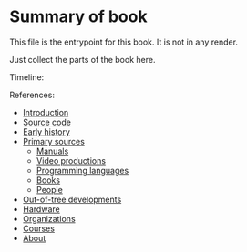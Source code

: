 # Summary of book

This file is the entrypoint for this book. It is not in any render.

Just collect the parts of the book here.

<!--
To see how SUMMARY.md works, check how the mdbook guide is set up:
https://github.com/rust-lang/mdBook/blame/master/guide/src/SUMMARY.md
-->

Timeline:


References:

- [Introduction](./intro.md)
- [Source code](./source_code.md)
- [Early history](./early_history.md)
- [Primary sources](./prim/README.md)
     - [Manuals](./prim/man.md)
     - [Video productions](./prim/video.md)
     - [Programming languages](./prim/languages.md)
     - [Books](./prim/books.md)
     - [People](./prim/people.md)
- [Out-of-tree developments](./out_of_tree.md)
- [Hardware](./hardware.md)
- [Organizations](./orgs.md)
- [Courses](./courses.md)
- [About](./about.md)
